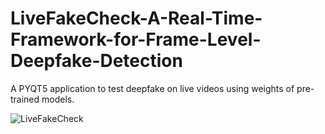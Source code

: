 # LiveFakeCheck-A-Real-Time-Framework-for-Frame-Level-Deepfake-Detection
A PYQT5 application to test deepfake on live videos using weights of pre-trained models.

![LiveFakeCheck](https://github.com/user-attachments/assets/8698cfa5-1ce9-4713-b12a-7d7610adc747)

